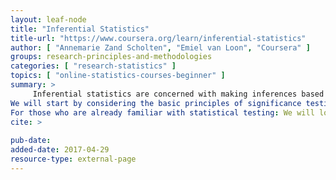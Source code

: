 ```yaml
---
layout: leaf-node
title: "Inferential Statistics"
title-url: "https://www.coursera.org/learn/inferential-statistics"
author: [ "Annemarie Zand Scholten", "Emiel van Loon", "Coursera" ]
groups: research-principles-and-methodologies
categories: [ "research-statistics" ]
topics: [ "online-statistics-courses-beginner" ]
summary: >
     Inferential statistics are concerned with making inferences based on relations found in the sample, to relations in the population. Inferential statistics help us decide, for example, whether the differences between groups that we see in our data are strong enough to provide support for our hypothesis that group differences exist in general, in the entire population.
We will start by considering the basic principles of significance testing: the sampling and test statistic distribution, p-value, significance level, power and type I and type II errors. Then we will consider a large number of statistical tests and techniques that help us make inferences for different types of data and different types of research designs. For each individual statistical test we will consider how it works, for what data and design it is appropriate and how results should be interpreted. You will also learn how to perform these tests using freely available software. 
For those who are already familiar with statistical testing: We will look at z-tests for 1 and 2 proportions,  McNemar's test for dependent proportions, t-tests for 1 mean (paired differences) and 2 means, the Chi-square test for independence, Fisher?s exact test, simple regression (linear and exponential) and multiple regression (linear and logistic), one way and factorial analysis of variance, and non-parametric tests (Wilcoxon, Kruskal-Wallis, sign test,  signed-rank test, runs test).
cite: >
     
pub-date: 
added-date: 2017-04-29
resource-type: external-page
---
```

